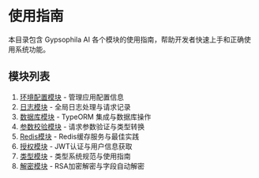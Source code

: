# 使用指南

本目录包含 Gypsophila AI 各个模块的使用指南，帮助开发者快速上手和正确使用系统功能。

## 模块列表

1. [环境配置模块](./01-环境配置模块.md) - 管理应用配置信息
2. [日志模块](./02-日志模块.md) - 全局日志处理与请求记录
3. [数据库模块](./03-数据库模块.md) - TypeORM 集成与数据库操作
4. [参数校验模块](./04-参数校验模块.md) - 请求参数验证与类型转换
5. [Redis模块](./05-Redis模块.md) - Redis缓存服务与最佳实践
6. [授权模块](./06-授权模块.md) - JWT认证与用户信息获取
7. [类型模块](./07-类型模块.md) - 类型系统规范与使用指南
8. [解密模块](./08-解密模块.md) - RSA加密解密与字段自动解密
